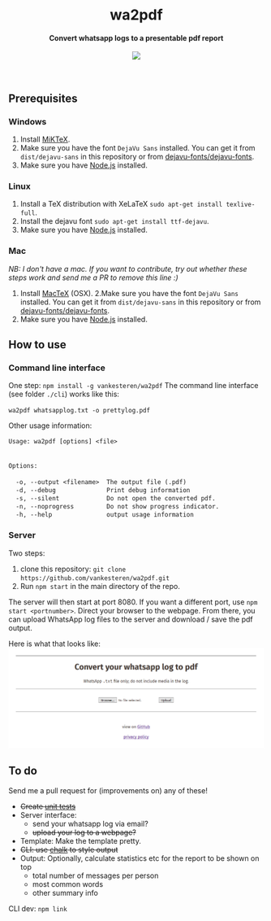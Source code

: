 <p align="center">
  <!--img src="img.svg" width="250px"></img>
  <br-->
  <h1 align="center">wa2pdf</h1>
  <h4 align="center">Convert whatsapp logs to a presentable pdf report</h4>
  <p align="center">
    <a href="https://travis-ci.org/vankesteren/wa2pdf"><img src="https://travis-ci.org/vankesteren/wa2pdf.svg?branch=master"></a>
  </p>
</p>
<br>

## Prerequisites
### Windows
1. Install [MiKTeX](https://miktex.org/).
2. Make sure you have the font `DejaVu Sans` installed. You can get it from `dist/dejavu-sans` in this repository or from [dejavu-fonts/dejavu-fonts](https://github.com/dejavu-fonts/dejavu-fonts/releases).
3. Make sure you have [Node.js](https://nodejs.org/) installed.

### Linux
1. Install a TeX distribution with XeLaTeX `sudo apt-get install texlive-full`.
2. Install the dejavu font `sudo apt-get install ttf-dejavu`.
3. Make sure you have [Node.js](https://nodejs.org/) installed.


### Mac
_NB: I don't have a mac. If you want to contribute, try out whether these steps work and send me a PR to remove this line :)_
1. Install [MacTeX](http://www.tug.org/mactex/) (OSX).
2.Make sure you have the font `DejaVu Sans` installed. You can get it from `dist/dejavu-sans` in this repository or from [dejavu-fonts/dejavu-fonts](https://github.com/dejavu-fonts/dejavu-fonts/releases).
3. Make sure you have [Node.js](https://nodejs.org/) installed.

## How to use
### Command line interface
One step: `npm install -g vankesteren/wa2pdf`
The command line interface (see folder `./cli`) works like this:

`wa2pdf whatsapplog.txt -o prettylog.pdf`

Other usage information:
```
Usage: wa2pdf [options] <file>


Options:

  -o, --output <filename>  The output file (.pdf)
  -d, --debug              Print debug information
  -s, --silent             Do not open the converted pdf.
  -n, --noprogress         Do not show progress indicator.
  -h, --help               output usage information
```

### Server
Two steps:
1. clone this repository: `git clone https://github.com/vankesteren/wa2pdf.git`
2. Run `npm start` in the main directory of the repo.

The server will then start at port 8080. If you want a different port, use `npm start <portnumber>`. Direct your browser to the webpage. From there, you can upload WhatsApp log files to the server and download / save the pdf output.

Here is what that looks like:
![](server.png)

## To do
Send me a pull request for (improvements on) any of these!
- ~~Create [unit tests](https://travis-ci.org/vankesteren/wa2pdf)~~
- Server interface:
    - send your whatsapp log via email?
    - ~~upload your log to a webpage?~~
- Template: Make the template pretty.
- ~~CLI: use [chalk](https://www.npmjs.com/package/chalk.) to style output~~
- Output: Optionally, calculate statistics etc for the report to be shown on top
    - total number of messages per person
    - most common words
    - other summary info

CLI dev: `npm link`
